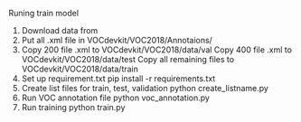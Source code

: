 Runing train model
1. Download data from
2. Put all .xml file in VOCdevkit/VOC2018/Annotaions/
3. Copy 200 file .xml to VOCdevkit/VOC2018/data/val
   Copy 400 file .xml to VOCdevkit/VOC2018/data/test
   Copy all remaining files to VOCdevkit/VOC2018/data/train
4. Set up requirement.txt
   pip install -r requirements.txt 
5. Create list files for train, test, validation
   python create_listname.py
6. Run VOC annotation file
   python voc_annotation.py
7. Run training 
   python train.py
